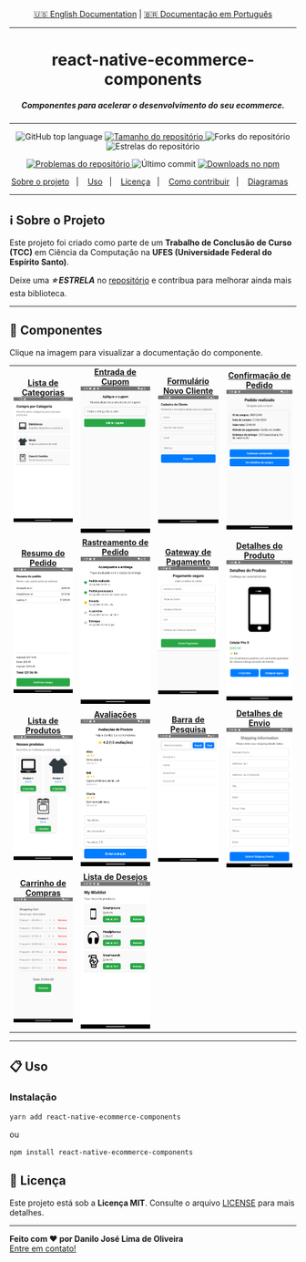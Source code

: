 <p align="center">
  <a href="./README.md">🇺🇸 English Documentation</a> | 
  <a href="./README-pt.md">🇧🇷 Documentação em Português</a>
</p>

---

<h1 align="center">
  react-native-ecommerce-components
</h1>

<h5 align="center">
  Componentes para acelerar o desenvolvimento do seu ecommerce.
</h5>

---

<p align="center">
  <img alt="GitHub top language" src="https://img.shields.io/github/languages/top/Danilo-Js/react-native-ecommerce-components">

  <a href="https://img.shields.io/github/repo-size/Danilo-Js/react-native-ecommerce-components/commits/master">
    <img alt="Tamanho do repositório" src="https://img.shields.io/github/repo-size/Danilo-Js/react-native-ecommerce-components">
  </a>
  
  <img alt="Forks do repositório" src="https://img.shields.io/github/forks/Danilo-Js/react-native-ecommerce-components">
  
  <img alt="Estrelas do repositório" src="https://img.shields.io/github/stars/Danilo-Js/react-native-ecommerce-components">
</p>

<p align="center">
  <a href="https://img.shields.io/github/issues/Danilo-Js/react-native-ecommerce-components/issues">
    <img alt="Problemas do repositório" src="https://img.shields.io/github/issues/Danilo-Js/react-native-ecommerce-components">
  </a>

  <img alt="Último commit" src="https://img.shields.io/github/last-commit/Danilo-Js/react-native-ecommerce-components">

  <a href="https://www.npmjs.com/package/react-native-ecommerce-components">
    <img alt="Downloads no npm" src="https://img.shields.io/npm/dm/react-native-ecommerce-components.svg">
  </a>
</p>

<p align="center">
  <a href="#information_source-sobre-o-projeto">Sobre o projeto</a>&nbsp;&nbsp;&nbsp;|&nbsp;&nbsp;&nbsp;
  <a href="#clipboard-uso">Uso</a>&nbsp;&nbsp;&nbsp;|&nbsp;&nbsp;&nbsp;
  <a href="#memo-licença">Licença</a>&nbsp;&nbsp;&nbsp;|&nbsp;&nbsp;&nbsp;
  <a href="Docs/Portuguese/HowToContribuite.md">Como contribuir</a>&nbsp;&nbsp;&nbsp;|&nbsp;&nbsp;&nbsp;
  <a href="Docs/Portuguese/Diagrams.md">Diagramas</a>&nbsp;&nbsp;&nbsp;
</p>

---

## :information_source: **Sobre o Projeto**

Este projeto foi criado como parte de um **Trabalho de Conclusão de Curso (TCC)** em Ciência da Computação na **UFES (Universidade Federal do Espírito Santo)**.

Deixe uma **_⭐ ESTRELA_** no [repositório](https://github.com/Danilo-Js/react-native-ecommerce-components) e contribua para melhorar ainda mais esta biblioteca.

---

## 📸 **Componentes**

Clique na imagem para visualizar a documentação do componente.

<table>
  <tr>
    <td align="center">
      <a href="Docs/Portuguese/Usage/CategoryList.md">
        <strong>Lista de Categorias</strong><br/>
        <img src="https://raw.githubusercontent.com/Danilo-Js/react-native-ecommerce-components/main/Docs/Images/CategoryListpt.png" alt="CategoryList" width="300"/>
      </a>
    </td>
    <td align="center">
      <a href="Docs/Portuguese/Usage/CouponCodeInput.md">
        <strong>Entrada de Cupom</strong><br/>
        <img src="./Docs/Images/CouponCodeInputpt.png" alt="CouponCodeInput" width="300"/>
      </a>
    </td>
    <td align="center">
      <a href="Docs/Portuguese/Usage/NewClient.md">
        <strong>Formulário Novo Cliente</strong><br/>
        <img src="https://raw.githubusercontent.com/Danilo-Js/react-native-ecommerce-components/main/Docs/Images/NewClientpt.png" alt="NewClient" width="300"/>
      </a>
    </td>
    <td align="center">
      <a href="Docs/Portuguese/Usage/OrderConfirmation.md">
        <strong>Confirmação de Pedido</strong><br/>
        <img src="https://raw.githubusercontent.com/Danilo-Js/react-native-ecommerce-components/main/Docs/Images/OrderConfirmationpt.png" alt="OrderConfirmation" width="300"/>
      </a>
    </td>
  </tr>
  <tr>
    <td align="center">
      <a href="Docs/Portuguese/Usage/OrderSummary.md">
        <strong>Resumo do Pedido</strong><br/>
        <img src="https://raw.githubusercontent.com/Danilo-Js/react-native-ecommerce-components/main/Docs/Images/OrderSummarypt.png" alt="OrderSummary" width="300"/>
      </a>
    </td>
    <td align="center">
      <a href="Docs/Portuguese/Usage/OrderTracking.md">
        <strong>Rastreamento de Pedido</strong><br/>
        <img src="https://raw.githubusercontent.com/Danilo-Js/react-native-ecommerce-components/main/Docs/Images/OrderTrackingpt.png" alt="OrderTracking" width="300"/>
      </a>
    </td>
    <td align="center">
      <a href="Docs/Portuguese/Usage/PaymentGateway.md">
        <strong>Gateway de Pagamento</strong><br/>
        <img src="https://raw.githubusercontent.com/Danilo-Js/react-native-ecommerce-components/main/Docs/Images/PaymentGatewaypt.png" alt="PaymentGateway" width="300"/>
      </a>
    </td>
    <td align="center">
      <a href="Docs/Portuguese/Usage/ProductDetail.md">
        <strong>Detalhes do Produto</strong><br/>
        <img src="https://raw.githubusercontent.com/Danilo-Js/react-native-ecommerce-components/main/Docs/Images/ProductDetailpt.png" alt="ProductDetail" width="300"/>
      </a>
    </td>
  </tr>
  <tr>
    <td align="center">
      <a href="Docs/Portuguese/Usage/ProductList.md">
        <strong>Lista de Produtos</strong><br/>
        <img src="https://raw.githubusercontent.com/Danilo-Js/react-native-ecommerce-components/main/Docs/Images/ProductListpt.png" alt="ProductList" width="300"/>
      </a>
    </td>
    <td align="center">
      <a href="Docs/Portuguese/Usage/ReviewAndRatings.md">
        <strong>Avaliações</strong><br/>
        <img src="https://raw.githubusercontent.com/Danilo-Js/react-native-ecommerce-components/main/Docs/Images/ReviewAndRatingspt.png" alt="ReviewAndRatings" width="300"/>
      </a>
    </td>
    <td align="center">
      <a href="Docs/Portuguese/Usage/SearchBar.md">
        <strong>Barra de Pesquisa</strong><br/>
        <img src="https://raw.githubusercontent.com/Danilo-Js/react-native-ecommerce-components/main/Docs/Images/SearchBar.png" alt="SearchBar" width="300"/>
      </a>
    </td>
    <td align="center">
      <a href="Docs/Portuguese/Usage/ShippingDetails.md">
        <strong>Detalhes de Envio</strong><br/>
        <img src="https://raw.githubusercontent.com/Danilo-Js/react-native-ecommerce-components/main/Docs/Images/ShippingDetails.png" alt="ShippingDetails" width="300"/>
      </a>
    </td>
  </tr>
  <tr>
    <td align="center">
      <a href="Docs/Portuguese/Usage/ShoppingCart.md">
        <strong>Carrinho de Compras</strong><br/>
        <img src="https://raw.githubusercontent.com/Danilo-Js/react-native-ecommerce-components/main/Docs/Images/ShoppingCart.png" alt="ShoppingCart" width="300"/>
      </a>
    </td>
    <td align="center">
      <a href="Docs/Portuguese/Usage/WishList.md">
        <strong>Lista de Desejos</strong><br/>
        <img src="https://raw.githubusercontent.com/Danilo-Js/react-native-ecommerce-components/main/Docs/Images/WishList.png" alt="WishList" width="300"/>
      </a>
    </td>
  </tr>
</table>

---

## :clipboard: **Uso**

### **Instalação**

```sh
yarn add react-native-ecommerce-components
```

ou

```sh
npm install react-native-ecommerce-components
```

## :memo: **Licença**

Este projeto está sob a **Licença MIT**. Consulte o arquivo [LICENSE](https://github.com/Danilo-Js/react-native-ecommerce-components/blob/master/LICENSE) para mais detalhes.

---

**Feito com ❤️ por Danilo José Lima de Oliveira**  
[Entre em contato!](https://www.linkedin.com/in/danilo-js/)
